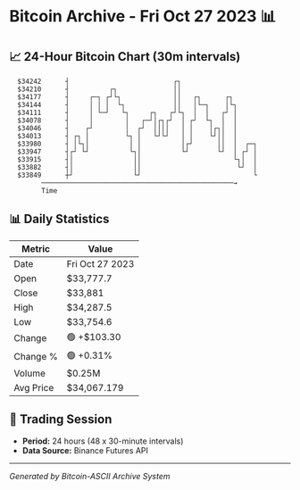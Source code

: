 # Bitcoin Archive - Fri Oct 27 2023 📊

## 📈 24-Hour Bitcoin Chart (30m intervals)

```
  $34242      ┤                          ┌┐                    
  $34210      ┤          ┌┐              ││                    
  $34177      ┤     ┌─┐ ┌┘└┐             ││   ┌┐      ┌┐       
  $34144      ┤     │ │ │  └┐            ││   │└─┐    │└┐      
  $34111      ┤     │ └─┘   └┐     ┌┐   ┌┘└┐  │  │   ┌┘ │      
  $34078      ┤     │        │   ┌─┘│┌┐┌┘  │ ┌┘  └┐  │  │      
  $34046      ┤    ┌┘        │  ┌┘  ││││   │ │    │┌┐│  │      
  $34013      ┤ ┌┐ │         └┐ │   └┘└┘   │ │    └┘││  │      
  $33980      ┤ │└┐│          │ │          │┌┘      ││  │  ┌─┐ 
  $33947      ┤┌┘ └┘          └┐│          └┘       └┘  │ ┌┘ │ 
  $33915      ┤│               ││                       └┐│  │ 
  $33882      ┤│               ││                        └┘  │ 
  $33849      ┼┘               └┘                            └ 
        ────────────────────────────────────────────────→
        Time
```

## 📊 Daily Statistics

| Metric | Value |
|--------|-------|
| Date | Fri Oct 27 2023 |
| Open | $33,777.7 |
| Close | $33,881 |
| High | $34,287.5 |
| Low | $33,754.6 |
| Change | 🟢 +$103.30 |
| Change % | 🟢 +0.31% |
| Volume | $0.25M |
| Avg Price | $34,067.179 |

## 📅 Trading Session

- **Period:** 24 hours (48 x 30-minute intervals)
- **Data Source:** Binance Futures API

---
*Generated by Bitcoin-ASCII Archive System*

